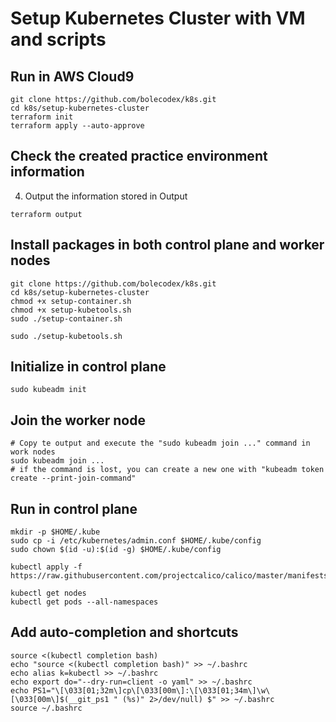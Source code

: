 # Setup Kubernetes Cluster with VM and scripts

## Run in AWS Cloud9 
```
git clone https://github.com/bolecodex/k8s.git
cd k8s/setup-kubernetes-cluster
terraform init
terraform apply --auto-approve
```

## Check the created practice environment information

4. Output the information stored in Output
```
terraform output
```

## Install packages in both control plane and worker nodes

```
git clone https://github.com/bolecodex/k8s.git
cd k8s/setup-kubernetes-cluster
chmod +x setup-container.sh
chmod +x setup-kubetools.sh
sudo ./setup-container.sh
```
```
sudo ./setup-kubetools.sh
```

## Initialize in control plane
```
sudo kubeadm init
```
## Join the worker node
```
# Copy te output and execute the "sudo kubeadm join ..." command in work nodes
sudo kubeadm join ...
# if the command is lost, you can create a new one with "kubeadm token create --print-join-command"
```
## Run in control plane
```
mkdir -p $HOME/.kube
sudo cp -i /etc/kubernetes/admin.conf $HOME/.kube/config
sudo chown $(id -u):$(id -g) $HOME/.kube/config

kubectl apply -f https://raw.githubusercontent.com/projectcalico/calico/master/manifests/calico.yaml

kubectl get nodes
kubectl get pods --all-namespaces
```
## Add auto-completion and shortcuts
```
source <(kubectl completion bash)
echo "source <(kubectl completion bash)" >> ~/.bashrc
echo alias k=kubectl >> ~/.bashrc
echo export do="--dry-run=client -o yaml" >> ~/.bashrc
echo PS1="\[\033[01;32m\]cp\[\033[00m\]:\[\033[01;34m\]\w\[\033[00m\]$(__git_ps1 " (%s)" 2>/dev/null) $" >> ~/.bashrc
source ~/.bashrc
```

